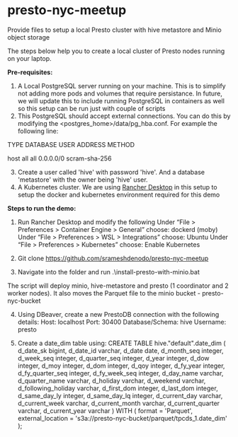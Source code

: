 # presto-nyc-meetup
Provide files to setup a local Presto cluster with hive metastore and Minio object storage

The steps below help you to create a local cluster of Presto nodes running on your laptop.

**Pre-requisites:**

1. A Local PostgreSQL server running on your machine. This is to simplify not adding more pods and volumes that require persistance. In future, we will update this to include running PostgreSQL in containers as well so this setup can be run just with couple of scripts
2. This PostgreSQL should accept external connections. You can do this by modifying the <postgres_home>/data/pg_hba.conf. For example the following line:

TYPE  DATABASE        USER            ADDRESS                 METHOD

host    all             all             0.0.0.0/0            scram-sha-256

3. Create a user called 'hive' with password 'hive'. And a database 'metastore' with the owner being 'hive' user. 
4. A Kubernetes cluster. We are using [Rancher Desktop]([url](https://rancherdesktop.io/)https://rancherdesktop.io/) in this setup to setup the docker and kubernetes environment required for this demo

**Steps to run the demo:**

1. Run Rancher Desktop and modify the following
Under “File > Preferences > Container Engine > General” choose:
dockerd (moby)
Under “File > Preferences > WSL > Integrations” choose:
Ubuntu
Under “File > Preferences > Kubernetes” choose:
Enable Kubernetes

2. Git clone https://github.com/srameshdenodo/presto-nyc-meetup 
3. Navigate into the folder and run .\install-presto-with-minio.bat

The script will deploy minio, hive-metastore and presto (1 coordinator and 2 worker nodes). It also moves the Parquet file to the minio bucket - presto-nyc-bucket

4. Using DBeaver, create a new PrestoDB connection with the following details:
Host: localhost
Port: 30400
Database/Schema: hive
Username: presto


5. Create a date_dim table using:
CREATE TABLE hive."default".date_dim (
d_date_sk bigint,
d_date_id varchar,
d_date date,
d_month_seq integer,
d_week_seq integer,
d_quarter_seq integer,
d_year integer,
d_dow integer,
d_moy integer,
d_dom integer,
d_qoy integer,
d_fy_year integer,
d_fy_quarter_seq integer,
d_fy_week_seq integer,
d_day_name varchar,
d_quarter_name varchar,
d_holiday varchar,
d_weekend varchar,
d_following_holiday varchar,
d_first_dom integer,
d_last_dom integer,
d_same_day_ly integer,
d_same_day_lq integer,
d_current_day varchar,
d_current_week varchar,
d_current_month varchar,
d_current_quarter varchar,
d_current_year varchar
)
WITH (
format = 'Parquet',
external_location = 's3a://presto-nyc-bucket/parquet/tpcds_1.date_dim'
);
